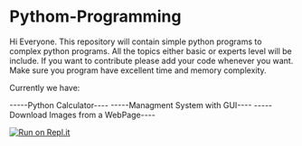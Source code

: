# Pythom-Programming
Hi Everyone. This repository will contain simple python programs to complex python programs. All the topics either basic or experts level will be include. If you want to contribute please add your code whenever you want. Make sure you program have excellent time and memory complexity.

Currently we have:

-----Python Calculator----
-----Managment System with GUI----
-----Download Images from a WebPage----



[![Run on Repl.it](https://repl.it/badge/github/muhamdasim/Pythom-Programming)](https://repl.it/github/muhamdasim/Pythom-Programming)
